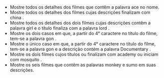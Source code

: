- Mostre todos os detalhes dos filmes que contêm a palavra ace no nome.
- Mostre todos os detalhes dos filmes cujas descrições finalizam com china .
- Mostre todos os detalhes dos dois filmes cujas descrições contêm a palavra girl e o título finaliza com a palavra lord .
- Mostre os dois casos em que, a partir do 4° caractere no título do filme, tem-se a palavra gon .
- Mostre o único caso em que, a partir do 4° caractere no título do filme, tem-se a palavra gon e a descrição contém a palavra Documentary .
- Mostre os dois filmes cujos títulos ou finalizam com academy ou iniciam com mosquito .
- Mostre os seis filmes que contêm as palavras monkey e sumo em suas descrições.